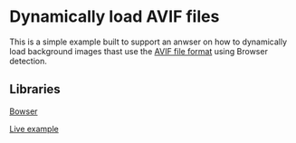# Dynamically load AVIF files

This is a simple example built to support an anwser on how to dynamically load background images thast use the [AVIF file format](https://github.com/Kagami/avif.js) using Browser detection.

## Libraries
[Bowser](https://github.com/lancedikson/bowser)

[Live example](https://jmmarco.github.io/avif-loading)


